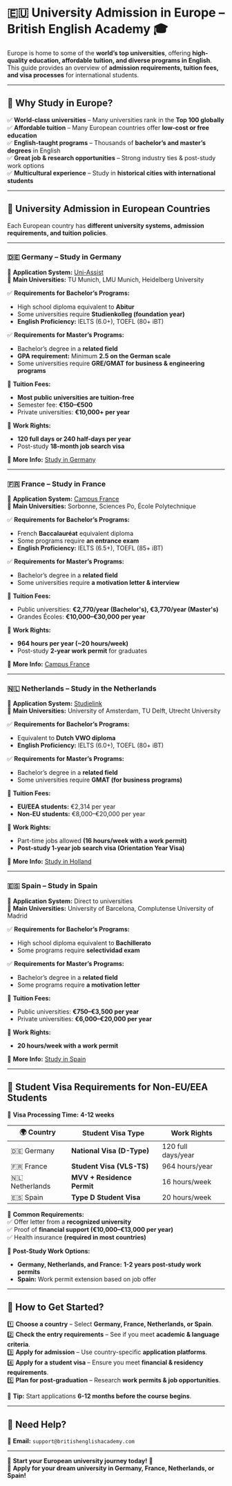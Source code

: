 # 🇪🇺 University Admission in Europe – British English Academy 🎓  

Europe is home to some of the **world’s top universities**, offering **high-quality education, affordable tuition, and diverse programs in English**.  
This guide provides an overview of **admission requirements, tuition fees, and visa processes** for international students.  

---

## 📌 Why Study in Europe?  
✅ **World-class universities** – Many universities rank in the **Top 100 globally**  
✅ **Affordable tuition** – Many European countries offer **low-cost or free education**  
✅ **English-taught programs** – Thousands of **bachelor’s and master’s degrees** in English  
✅ **Great job & research opportunities** – Strong industry ties & post-study work options  
✅ **Multicultural experience** – Study in **historical cities with international students**  

---

## 📁 University Admission in European Countries  
Each European country has **different university systems, admission requirements, and tuition policies**.

---

### 🇩🇪 **Germany – Study in Germany**
📌 **Application System:** [Uni-Assist](https://www.uni-assist.de)  
📌 **Main Universities:** TU Munich, LMU Munich, Heidelberg University  

✅ **Requirements for Bachelor’s Programs:**  
- High school diploma equivalent to **Abitur**  
- Some universities require **Studienkolleg (foundation year)**  
- **English Proficiency:** IELTS (6.0+), TOEFL (80+ iBT)  

✅ **Requirements for Master’s Programs:**  
- Bachelor’s degree in a **related field**  
- **GPA requirement:** Minimum **2.5 on the German scale**  
- Some universities require **GRE/GMAT for business & engineering programs**  

📌 **Tuition Fees:**  
- **Most public universities are tuition-free**  
- Semester fee: **€150–€500**  
- Private universities: **€10,000+ per year**  

📌 **Work Rights:**  
- **120 full days or 240 half-days per year**  
- Post-study **18-month job search visa**  

🔗 **More Info:** [Study in Germany](https://www.study-in-germany.de)  

---

### 🇫🇷 **France – Study in France**  
📌 **Application System:** [Campus France](https://www.campusfrance.org)  
📌 **Main Universities:** Sorbonne, Sciences Po, École Polytechnique  

✅ **Requirements for Bachelor’s Programs:**  
- French **Baccalauréat** equivalent diploma  
- Some programs require **an entrance exam**  
- **English Proficiency:** IELTS (6.5+), TOEFL (85+ iBT)  

✅ **Requirements for Master’s Programs:**  
- Bachelor’s degree in a **related field**  
- Some universities require **a motivation letter & interview**  

📌 **Tuition Fees:**  
- Public universities: **€2,770/year (Bachelor's), €3,770/year (Master's)**  
- Grandes Écoles: **€10,000–€30,000 per year**  

📌 **Work Rights:**  
- **964 hours per year (~20 hours/week)**  
- Post-study **2-year work permit** for graduates  

🔗 **More Info:** [Campus France](https://www.campusfrance.org)  

---

### 🇳🇱 **Netherlands – Study in the Netherlands**
📌 **Application System:** [Studielink](https://www.studielink.nl)  
📌 **Main Universities:** University of Amsterdam, TU Delft, Utrecht University  

✅ **Requirements for Bachelor’s Programs:**  
- Equivalent to **Dutch VWO diploma**  
- **English Proficiency:** IELTS (6.0+), TOEFL (80+ iBT)  

✅ **Requirements for Master’s Programs:**  
- Bachelor’s degree in a **related field**  
- Some universities require **GMAT (for business programs)**  

📌 **Tuition Fees:**  
- **EU/EEA students:** €2,314 per year  
- **Non-EU students:** €8,000–€20,000 per year  

📌 **Work Rights:**  
- Part-time jobs allowed **(16 hours/week with a work permit)**  
- **Post-study 1-year job search visa (Orientation Year Visa)**  

🔗 **More Info:** [Study in Holland](https://www.studyinholland.nl)  

---

### 🇪🇸 **Spain – Study in Spain**
📌 **Application System:** Direct to universities  
📌 **Main Universities:** University of Barcelona, Complutense University of Madrid  

✅ **Requirements for Bachelor’s Programs:**  
- High school diploma equivalent to **Bachillerato**  
- Some programs require **selectividad exam**  

✅ **Requirements for Master’s Programs:**  
- Bachelor’s degree in a **related field**  
- Some programs require **a motivation letter**  

📌 **Tuition Fees:**  
- Public universities: **€750–€3,500 per year**  
- Private universities: **€6,000–€20,000 per year**  

📌 **Work Rights:**  
- **20 hours/week with a work permit**  

🔗 **More Info:** [Study in Spain](https://www.studyinspain.info)  

---

## 🛂 **Student Visa Requirements for Non-EU/EEA Students**  
📌 **Visa Processing Time:** **4-12 weeks**  

| 🌍 Country | Student Visa Type | Work Rights |
|------------|------------------|-------------|
| 🇩🇪 Germany | **National Visa (D-Type)** | 120 full days/year |
| 🇫🇷 France | **Student Visa (VLS-TS)** | 964 hours/year |
| 🇳🇱 Netherlands | **MVV + Residence Permit** | 16 hours/week |
| 🇪🇸 Spain | **Type D Student Visa** | 20 hours/week |

📌 **Common Requirements:**  
✅ Offer letter from a **recognized university**  
✅ Proof of **financial support (€10,000–€13,000 per year)**  
✅ Health insurance **(required in most countries)**  

📌 **Post-Study Work Options:**  
- **Germany, Netherlands, and France:** **1-2 years post-study work permits**  
- **Spain:** Work permit extension based on job offer  


---

## 🚀 How to Get Started?  
1️⃣ **Choose a country** – Select **Germany, France, Netherlands, or Spain**.  
2️⃣ **Check the entry requirements** – See if you meet **academic & language criteria**.  
3️⃣ **Apply for admission** – Use country-specific **application platforms**.  
4️⃣ **Apply for a student visa** – Ensure you meet **financial & residency requirements**.  
5️⃣ **Plan for post-graduation** – Research **work permits & job opportunities**.  

📌 **Tip:** Start applications **6-12 months before the course begins**.  

---

## 📩 Need Help?  
📧 **Email:** `support@britishenglishacademy.com`  

---

🎉 **Start your European university journey today!** 🚀  
🔗 **Apply for your dream university in Germany, France, Netherlands, or Spain!**
